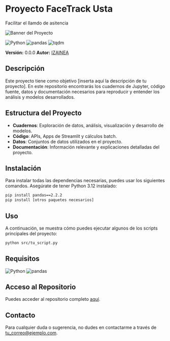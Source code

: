 # Proyecto FaceTrack Usta

Facilitar el llamdo de asitencia

![Banner del Proyecto](https://via.placeholder.com/800x200.png?text=Proyecto+Ciencia+de+Datos)

![Python](https://img.shields.io/badge/Python-3.10-blue)
![pandas](https://img.shields.io/badge/pandas-2.2.3-orange)
![tqdm](https://img.shields.io/badge/tqdm-4.67.0-lightgrey)


**Versión:** 0.0.0
**Autor:** [IZAINEA](mailto:cizaineam@gmail.com)  


## Descripción

Este proyecto tiene como objetivo [inserta aquí la descripción de tu proyecto]. En este repositorio encontrarás los cuadernos de Jupyter, código fuente, datos y documentación necesarios para reproducir y entender los análisis y modelos desarrollados.

## Estructura del Proyecto

- **Cuadernos**: Exploración de datos, análisis, visualización y desarrollo de modelos.
- **Código**: APIs, Apps de Streamlit y cálculos batch.
- **Datos**: Conjuntos de datos utilizados en el proyecto.
- **Documentación**: Información relevante y explicaciones detalladas del proyecto.

## Instalación

Para instalar todas las dependencias necesarias, puedes usar los siguientes comandos. Asegúrate de tener Python 3.12 instalado:

```bash
pip install pandas==2.2.2
pip install [otros paquetes necesarios]
```

## Uso

A continuación, se muestra cómo puedes ejecutar algunos de los scripts principales del proyecto:

```bash
python src/tu_script.py
```

## Requisitos

![Python](https://img.shields.io/badge/Python-3.12-blue)
![pandas](https://img.shields.io/badge/pandas-2.2.2-orange)

## Acceso al Repositorio

Puedes acceder al repositorio completo [aquí](https://github.com/tu_usuario/tu_repositorio).

## Contacto

Para cualquier duda o sugerencia, no dudes en contactarme a través de [tu_correo@ejemplo.com](mailto:tu_correo@ejemplo.com).
